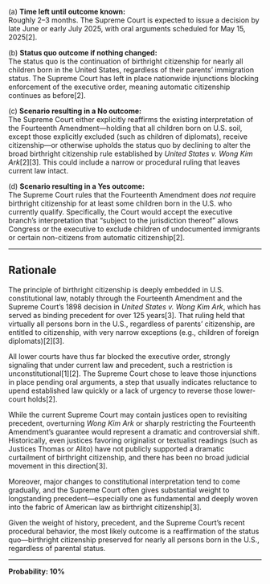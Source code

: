 (a) **Time left until outcome known:**  
Roughly 2–3 months. The Supreme Court is expected to issue a decision by late June or early July 2025, with oral arguments scheduled for May 15, 2025[2].

(b) **Status quo outcome if nothing changed:**  
The status quo is the continuation of birthright citizenship for nearly all children born in the United States, regardless of their parents’ immigration status. The Supreme Court has left in place nationwide injunctions blocking enforcement of the executive order, meaning automatic citizenship continues as before[2].

(c) **Scenario resulting in a No outcome:**  
The Supreme Court either explicitly reaffirms the existing interpretation of the Fourteenth Amendment—holding that all children born on U.S. soil, except those explicitly excluded (such as children of diplomats), receive citizenship—or otherwise upholds the status quo by declining to alter the broad birthright citizenship rule established by *United States v. Wong Kim Ark*[2][3]. This could include a narrow or procedural ruling that leaves current law intact.

(d) **Scenario resulting in a Yes outcome:**  
The Supreme Court rules that the Fourteenth Amendment does *not* require birthright citizenship for at least some children born in the U.S. who currently qualify. Specifically, the Court would accept the executive branch’s interpretation that “subject to the jurisdiction thereof” allows Congress or the executive to exclude children of undocumented immigrants or certain non-citizens from automatic citizenship[2].

---

## Rationale

The principle of birthright citizenship is deeply embedded in U.S. constitutional law, notably through the Fourteenth Amendment and the Supreme Court’s 1898 decision in *United States v. Wong Kim Ark*, which has served as binding precedent for over 125 years[3]. That ruling held that virtually all persons born in the U.S., regardless of parents’ citizenship, are entitled to citizenship, with very narrow exceptions (e.g., children of foreign diplomats)[2][3].

All lower courts have thus far blocked the executive order, strongly signaling that under current law and precedent, such a restriction is unconstitutional[1][2]. The Supreme Court chose to leave those injunctions in place pending oral arguments, a step that usually indicates reluctance to upend established law quickly or a lack of urgency to reverse those lower-court holds[2].

While the current Supreme Court may contain justices open to revisiting precedent, overturning *Wong Kim Ark* or sharply restricting the Fourteenth Amendment’s guarantee would represent a dramatic and controversial shift. Historically, even justices favoring originalist or textualist readings (such as Justices Thomas or Alito) have not publicly supported a dramatic curtailment of birthright citizenship, and there has been no broad judicial movement in this direction[3].

Moreover, major changes to constitutional interpretation tend to come gradually, and the Supreme Court often gives substantial weight to longstanding precedent—especially one as fundamental and deeply woven into the fabric of American law as birthright citizenship[3].

Given the weight of history, precedent, and the Supreme Court’s recent procedural behavior, the most likely outcome is a reaffirmation of the status quo—birthright citizenship preserved for nearly all persons born in the U.S., regardless of parental status.

---

**Probability: 10%**